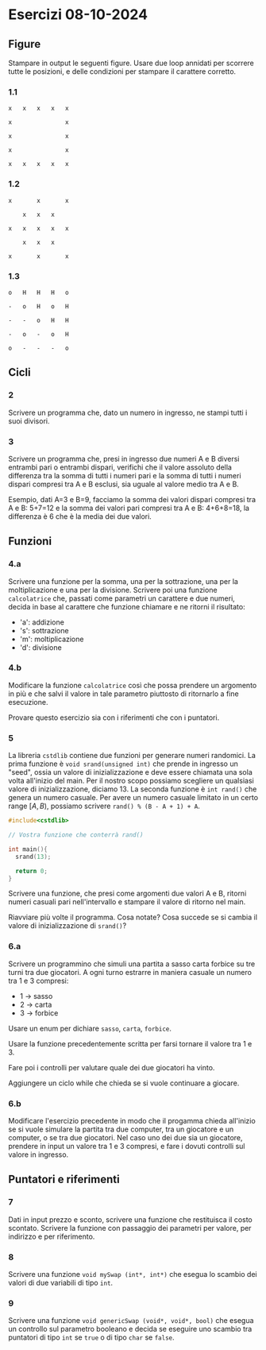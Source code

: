 
# Esercizi 08-10-2024

## Figure

Stampare in output le seguenti figure. Usare due loop annidati per scorrere tutte le posizioni, e delle condizioni per stampare il carattere corretto.

### 1.1

```
x   x   x   x   x

x               x

x               x

x               x

x   x   x   x   x
```

### 1.2

```
x       x       x

    x   x   x

x   x   x   x   x

    x   x   x

x       x       x
```

### 1.3

```
o   H   H   H   o

-   o   H   o   H

-   -   o   H   H   

-   o   -   o   H

o   -   -   -   o
```

## Cicli 

### 2 

Scrivere un programma che, dato un numero in ingresso, ne stampi tutti i suoi divisori.

### 3 

Scrivere un programma che, presi in ingresso due numeri A e B diversi entrambi pari o entrambi dispari, 
verifichi che il valore assoluto della differenza tra la somma di tutti i
numeri pari e la somma di tutti i numeri dispari compresi tra A e B esclusi, sia uguale al valore medio tra A e B.

Esempio, dati A=3 e B=9, facciamo la somma dei valori dispari compresi tra A e B: 5+7=12 e la somma dei valori 
pari compresi tra A e B: 4+6+8=18, la differenza è 6 che è la media dei due valori. 

## Funzioni

### 4.a

Scrivere una funzione per la somma, una per la sottrazione, una per la moltiplicazione e una per la divisione. 
Scrivere poi una funzione `calcolatrice` che, passati come parametri un carattere e due numeri, decida in base 
al carattere che funzione chiamare e ne ritorni il risultato:

- 'a': addizione
- 's': sottrazione
- 'm': moltiplicazione
- 'd': divisione

### 4.b

Modificare la funzione `calcolatrice` così che possa prendere un argomento in più e che salvi il valore in tale
parametro piuttosto di ritornarlo a fine esecuzione. 

Provare questo esercizio sia con i riferimenti che con i puntatori. 

### 5 

La libreria `cstdlib` contiene due funzioni per generare numeri randomici. La prima funzione è `void srand(unsigned int)`
che prende in ingresso un "seed", ossia un valore di inizializzazione e deve essere chiamata una sola volta all'inizio
del main. Per il nostro scopo possiamo scegliere un qualsiasi valore di inizializzazione, diciamo 13. La seconda funzione
è `int rand()` che genera un numero casuale. Per avere un numero casuale limitato in un certo range $[A,B)$, possiamo 
scrivere `rand() % (B - A + 1) + A`.

```C++
#include<cstdlib>

// Vostra funzione che conterrà rand()

int main(){
  srand(13);

  return 0;
}
```

Scrivere una funzione, che presi come argomenti due valori A e B, ritorni numeri casuali pari nell'intervallo e stampare
il valore di ritorno nel main. 

Riavviare più volte il programma. Cosa notate? Cosa succede se si cambia il valore di inizializzazione di `srand()`?

### 6.a

Scrivere un programmino che simuli una partita a sasso carta forbice su tre turni tra due giocatori. A ogni turno estrarre
in maniera casuale un numero tra 1 e 3 compresi:

- 1 -> sasso
- 2 -> carta
- 3 -> forbice

Usare un enum per dichiare `sasso`, `carta`, `forbice`. 

Usare la funzione precedentemente scritta per farsi tornare il valore tra 1 e 3. 

Fare poi i controlli per valutare quale dei due giocatori ha vinto.

Aggiungere un ciclo while che chieda se si vuole continuare a giocare.

### 6.b

Modificare l'esercizio precedente in modo che il progamma chieda all'inizio se si vuole simulare la partita tra due
computer, tra un giocatore e un computer, o se tra due giocatori. Nel caso uno dei due sia un giocatore, prendere in
input un valore tra 1 e 3 compresi, e fare i dovuti controlli sul valore in ingresso. 


## Puntatori e riferimenti

### 7

Dati in input prezzo e sconto, scrivere una funzione che restituisca il costo scontato.
Scrivere la funzione con passaggio dei parametri per valore, per indirizzo e per riferimento.

### 8

Scrivere una funzione `void mySwap (int*, int*)` che esegua lo scambio dei valori di due variabili di tipo `int`.

### 9

Scrivere una funzione `void genericSwap (void*, void*, bool)` che esegua un controllo sul parametro booleano e
decida se eseguire uno scambio tra puntatori di tipo `int` se `true` o di tipo `char` se `false`.



